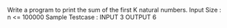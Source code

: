 Write a program to print the sum of the first K natural numbers.
Input Size : n <= 100000
Sample Testcase :
INPUT
3
OUTPUT
6